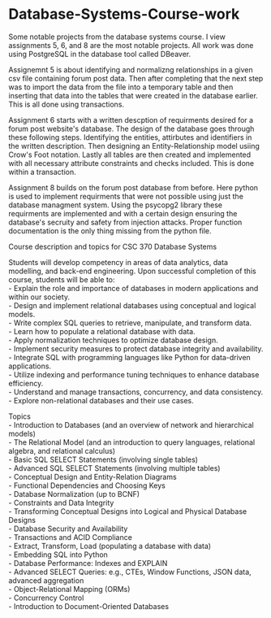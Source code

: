 # Database-Systems-Course-work
Some notable projects from the database systems course.
I view assignments 5, 6, and 8 are the most notable projects. All work was done using PostgreSQL in the database tool called DBeaver.

Assignemnt 5 is about identifying and normalizng relationships in a given csv file containing forum post data. Then after completing that the next step was to import the data from the file into a temporary table and then inserting that data into the tables that were created in the database earlier. This is all done using transactions.

Assignment 6 starts with a written descption of requirments desired for a forum post website's database. The design of the database goes through these following steps. Identifying the entities, attirbutes and identifiers in the written description. Then designing an Entity-Relationship model usiing Crow's Foot notation. Lastly all tables are then created and implemented with all necessary attribute constraints and checks included. This is done within a transaction.

Assignment 8 builds on the forum post database from before. Here python is used to implement requirments that were not possible using just the database managment system. Using the psycopg2 library these requirments are implemented and with a certain design ensuring the database's secruity and safety from injection attacks. Proper function documentation is the only thing missing from the python file. 

Course description and topics for CSC 370 Database Systems

Students will develop competency in areas of data analytics, data modelling, and back-end engineering. Upon successful completion of this course, students will be able to:  
    - Explain the role and importance of databases in modern applications and within our society.  
    - Design and implement relational databases using conceptual and logical models.  
    - Write complex SQL queries to retrieve, manipulate, and transform data.  
    - Learn how to populate a relational database with data.  
    - Apply normalization techniques to optimize database design.  
    - Implement security measures to protect database integrity and availability.  
    - Integrate SQL with programming languages like Python for data-driven applications.  
    - Utilize indexing and performance tuning techniques to enhance database efficiency.  
    - Understand and manage transactions, concurrency, and data consistency.  
    - Explore non-relational databases and their use cases.  

Topics  
    - Introduction to Databases (and an overview of network and hierarchical models)    
    - The Relational Model (and an introduction to query languages, relational algebra, and relational calculus)  
    - Basic SQL SELECT Statements (involving single tables)  
    - Advanced SQL SELECT Statements (involving multiple tables)  
    - Conceptual Design and Entity-Relation Diagrams  
    - Functional Dependencies and Choosing Keys  
    - Database Normalization (up to BCNF)  
    - Constraints and Data Integrity  
    - Transforming Conceptual Designs into Logical and Physical Database Designs  
    - Database Security and Availability  
    - Transactions and ACID Compliance  
    - Extract, Transform, Load (populating a database with data)  
    - Embedding SQL into Python  
    - Database Performance: Indexes and EXPLAIN  
    - Advanced SELECT Queries: e.g., CTEs, Window Functions, JSON data, advanced aggregation  
    - Object-Relational Mapping (ORMs)  
    - Concurrency Control  
    - Introduction to Document-Oriented Databases  
 

